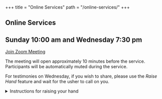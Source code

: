 +++
title = "Online Services"
path = "/online-services/"
+++

<div class="content-and-sidebar">

<section>

# Online Services

## Sunday <time datetime="10:00">10:00 am</time> and Wednesday <time datetime="19:30">7:30 pm</time>

<a class="button" href="https://us02web.zoom.us/j/81844784867?pwd=eUFNa1hnclMreno4bC9xdUZ2SDBKdz09/" rel="external" target="_blank">Join Zoom Meeting</a>

The meeting will open approximately 10 minutes before the service.  Participants
will be automatically muted during the service.

For testimonies on Wednesday, if you wish to share, please use the *Raise Hand*
feature and wait for the usher to call on you.

<details>
  <summary>Instructions for raising your hand</summary>
  <ul>
    <li><strong>Mac or Windows:</strong> Click on <em>Reactions</em>, then click
    on <em>Raise Hand</em>.</li>
    <li><strong>Older Zoom on Windows:</strong> Click on <em>Participants</em>,
    then in the panel that opens click on <em>Raise Hand</em>.</li>
    <li><strong>iOS and Android:</strong> Tap <em>More</em>, then tap <em>Raise
    Hand</em>.</li> <li><strong>Telephone:</strong> Dial <span
    class=phone-keypresses>*9</span>.</li>
  </ul>
</details>

</section>

<aside class="right">
<script src="https://www.christianscience.com/includes/widgets/prayer-response-page-3.js" type="text/javascript"></script>
</aside>

</div>
